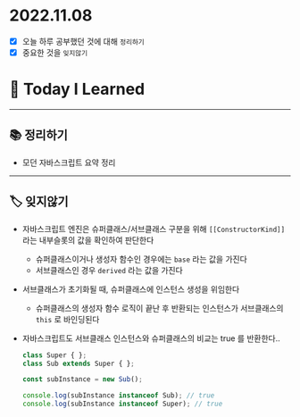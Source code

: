 # 2022.11.08

- [x]  오늘 하루 공부했던 것에 대해 `정리하기`
- [x]  중요한 것을 `잊지않기`

# 🚩 Today I Learned

---

## 📚 정리하기

- 모던 자바스크립트 요약 정리

---

## 🏷 잊지않기

- 자바스크립트 엔진은 슈퍼클래스/서브클래스 구분을 위해 `[[ConstructorKind]]` 라는 내부슬롯의 값을 확인하여 판단한다
    - 슈퍼클래스이거나 생성자 함수인 경우에는 `base` 라는 값을 가진다
    - 서브클래스인 경우 `derived` 라는 값을 가진다
- 서브클래스가 초기화될 때, 슈퍼클래스에 인스턴스 생성을 위임한다
    - 슈퍼클래스의 생성자 함수 로직이 끝난 후 반환되는 인스턴스가 서브클래스의 `this` 로 바인딩된다
- 자바스크립트도 서브클래스 인스턴스와 슈퍼클래스의 비교는 true 를 반환한다..
    
    ```jsx
    class Super { };
    class Sub extends Super { };
    
    const subInstance = new Sub();
    
    console.log(subInstance instanceof Sub); // true
    console.log(subInstance instanceof Super); // true
    ```